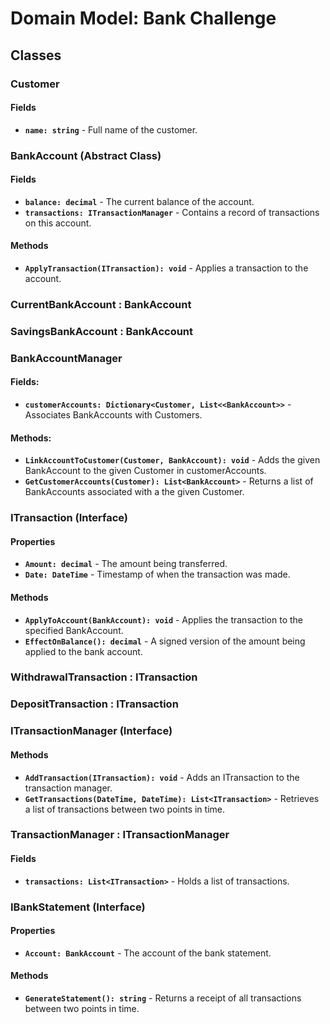# Domain Model: Bank Challenge
## Classes

### Customer
#### Fields
* **`name: string`** - Full name of the customer.

### BankAccount (Abstract Class)
#### Fields
* **`balance: decimal`** - The current balance of the account.
* **`transactions: ITransactionManager`** - Contains a record of transactions on this account.
#### Methods
* **`ApplyTransaction(ITransaction): void`** - Applies a transaction to the account.

### CurrentBankAccount : BankAccount

### SavingsBankAccount : BankAccount

### BankAccountManager
#### Fields:
* **`customerAccounts: Dictionary<Customer, List<<BankAccount>>`** - Associates BankAccounts with Customers.
#### Methods:
* **`LinkAccountToCustomer(Customer, BankAccount): void`** - Adds the given BankAccount to the given Customer in customerAccounts.
* **`GetCustomerAccounts(Customer): List<BankAccount>`** - Returns a list of BankAccounts associated with a the given Customer.


### ITransaction (Interface)
#### Properties
* **`Amount: decimal`** - The amount being transferred.
* **`Date: DateTime`** - Timestamp of when the transaction was made.
#### Methods
* **`ApplyToAccount(BankAccount): void`** - Applies the transaction to the specified BankAccount.
* **`EffectOnBalance(): decimal`** - A signed version of the amount being applied to the bank account.

### WithdrawalTransaction : ITransaction

### DepositTransaction : ITransaction

### ITransactionManager (Interface)
#### Methods
* **`AddTransaction(ITransaction): void`** - Adds an ITransaction to the transaction manager.
* **`GetTransactions(DateTime, DateTime): List<ITransaction>`** - Retrieves a list of transactions between two points in time.

### TransactionManager : ITransactionManager
#### Fields
* **`transactions: List<ITransaction>`** - Holds a list of transactions.

### IBankStatement (Interface)
#### Properties
* **`Account: BankAccount`** - The account of the bank statement.
#### Methods
* **`GenerateStatement(): string`** - Returns a receipt of all transactions between two points in time.
